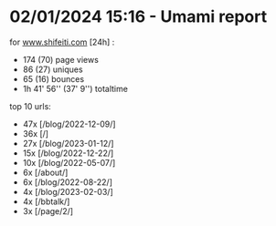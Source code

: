 # 02/01/2024 15:16 - Umami report
for www.shifeiti.com [24h] :

 - 174 (70) page views
 - 86 (27) uniques
 - 65 (16) bounces
 - 1h 41' 56'' (37' 9'') totaltime


top 10 urls:
 - 47x [/blog/2022-12-09/]
 - 36x [/]
 - 27x [/blog/2023-01-12/]
 - 15x [/blog/2022-12-22/]
 - 10x [/blog/2022-05-07/]
 - 6x [/about/]
 - 6x [/blog/2022-08-22/]
 - 4x [/blog/2023-02-03/]
 - 4x [/bbtalk/]
 - 3x [/page/2/]


